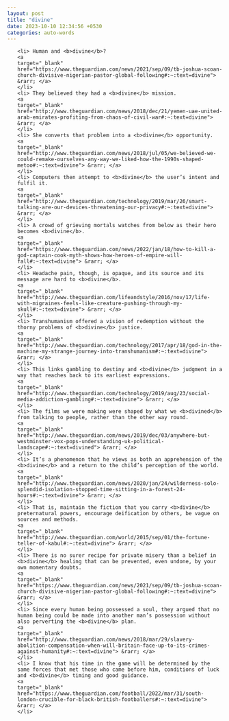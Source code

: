 ```yaml
---
layout: post
title: "divine"
date: 2023-10-10 12:34:56 +0530
categories: auto-words
---
```

<ol>

    <li> Human and <b>divine</b>?
    <a 
    target="_blank" 
    href="https://www.theguardian.com/news/2021/sep/09/tb-joshua-scoan-church-divisive-nigerian-pastor-global-following#:~:text=divine"> &rarr; </a>
    </li>
    <li> They believed they had a <b>divine</b> mission.
    <a 
    target="_blank" 
    href="http://www.theguardian.com/news/2018/dec/21/yemen-uae-united-arab-emirates-profiting-from-chaos-of-civil-war#:~:text=divine"> &rarr; </a>
    </li>
    <li> She converts that problem into a <b>divine</b> opportunity.
    <a 
    target="_blank" 
    href="http://www.theguardian.com/news/2018/jul/05/we-believed-we-could-remake-ourselves-any-way-we-liked-how-the-1990s-shaped-metoo#:~:text=divine"> &rarr; </a>
    </li>
    <li> Computers then attempt to <b>divine</b> the user’s intent and fulfil it.
    <a 
    target="_blank" 
    href="http://www.theguardian.com/technology/2019/mar/26/smart-talking-are-our-devices-threatening-our-privacy#:~:text=divine"> &rarr; </a>
    </li>
    <li> A crowd of grieving mortals watches from below as their hero becomes <b>divine</b>.
    <a 
    target="_blank" 
    href="https://www.theguardian.com/news/2022/jan/18/how-to-kill-a-god-captain-cook-myth-shows-how-heroes-of-empire-will-fall#:~:text=divine"> &rarr; </a>
    </li>
    <li> Headache pain, though, is opaque, and its source and its message are hard to <b>divine</b>.
    <a 
    target="_blank" 
    href="http://www.theguardian.com/lifeandstyle/2016/nov/17/life-with-migraines-feels-like-creature-pushing-through-my-skull#:~:text=divine"> &rarr; </a>
    </li>
    <li> Transhumanism offered a vision of redemption without the thorny problems of <b>divine</b> justice.
    <a 
    target="_blank" 
    href="http://www.theguardian.com/technology/2017/apr/18/god-in-the-machine-my-strange-journey-into-transhumanism#:~:text=divine"> &rarr; </a>
    </li>
    <li> This links gambling to destiny and <b>divine</b> judgment in a way that reaches back to its earliest expressions.
    <a 
    target="_blank" 
    href="http://www.theguardian.com/technology/2019/aug/23/social-media-addiction-gambling#:~:text=divine"> &rarr; </a>
    </li>
    <li> The films we were making were shaped by what we <b>divined</b> from talking to people, rather than the other way round.
    <a 
    target="_blank" 
    href="http://www.theguardian.com/news/2019/dec/03/anywhere-but-westminster-vox-pops-understanding-uk-political-landscape#:~:text=divined"> &rarr; </a>
    </li>
    <li> It’s a phenomenon that he views as both an apprehension of the <b>divine</b> and a return to the child’s perception of the world.
    <a 
    target="_blank" 
    href="http://www.theguardian.com/news/2020/jan/24/wilderness-solo-splendid-isolation-stopped-time-sitting-in-a-forest-24-hours#:~:text=divine"> &rarr; </a>
    </li>
    <li> That is, maintain the fiction that you carry <b>divine</b> preternatural powers, encourage deification by others, be vague on sources and methods.
    <a 
    target="_blank" 
    href="http://www.theguardian.com/world/2015/sep/01/the-fortune-teller-of-kabul#:~:text=divine"> &rarr; </a>
    </li>
    <li> There is no surer recipe for private misery than a belief in <b>divine</b> healing that can be prevented, even undone, by your own momentary doubts.
    <a 
    target="_blank" 
    href="https://www.theguardian.com/news/2021/sep/09/tb-joshua-scoan-church-divisive-nigerian-pastor-global-following#:~:text=divine"> &rarr; </a>
    </li>
    <li> Since every human being possessed a soul, they argued that no human being could be made into another man’s possession without also perverting the <b>divine</b> plan.
    <a 
    target="_blank" 
    href="http://www.theguardian.com/news/2018/mar/29/slavery-abolition-compensation-when-will-britain-face-up-to-its-crimes-against-humanity#:~:text=divine"> &rarr; </a>
    </li>
    <li> I know that his time in the game will be determined by the same forces that met those who came before him, conditions of luck and <b>divine</b> timing and good guidance.
    <a 
    target="_blank" 
    href="https://www.theguardian.com/football/2022/mar/31/south-london-crucible-for-black-british-footballers#:~:text=divine"> &rarr; </a>
    </li>